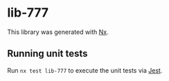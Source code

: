 # lib-777

This library was generated with [Nx](https://nx.dev).

## Running unit tests

Run `nx test lib-777` to execute the unit tests via [Jest](https://jestjs.io).
